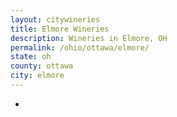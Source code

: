 ```yaml
---
layout: citywineries
title: Elmore Wineries
description: Wineries in Elmore, OH
permalink: /ohio/ottawa/elmore/
state: oh
county: ottawa
city: elmore
---
```

-
